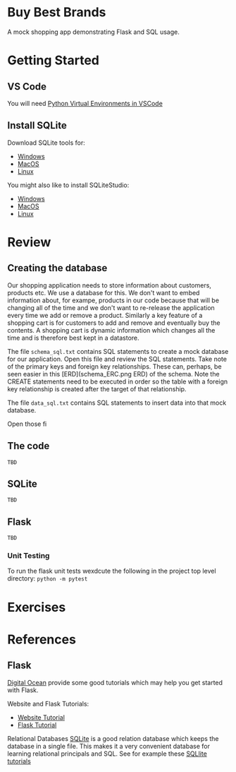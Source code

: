 # Buy Best Brands

A mock  shopping app demonstrating Flask and SQL usage.

# Getting Started

## VS Code
You will need [Python Virtual Environments in VSCode](`https://code.visualstudio.com/docs/python/environments`)

## Install SQLite
Download SQLite tools for:
*  [Windows](https://www.sqlite.org/2024/sqlite-tools-win-x64-3450000.zip)
*  [MacOS](https://www.sqlite.org/2024/sqlite-tools-osx-x64-3450000.zip)
*  [Linux](https://www.sqlite.org/2024/sqlite-tools-linux-x64-3450000.zip)

You might also like to install SQLiteStudio:
*  [Windows](https://github.com/pawelsalawa/sqlitestudio/releases/download/3.4.4/SQLiteStudio-3.4.4-windows-x64-installer.exe)
*  [MacOS](https://github.com/pawelsalawa/sqlitestudio/releases/download/3.4.4/sqlitestudio-3.4.4.dmg)
*  [Linux](https://github.com/pawelsalawa/sqlitestudio/releases/download/3.4.4/sqlitestudio-3.4.4.tar.xz)


# Review

## Creating the database

Our shopping application needs to store information about customers, products etc.  We use a database for this.  We don't want to embed information about, for exampe, products in our code because that will be changing all of the time and we don't want to re-release the application every time we add or remove a product.  Similarly a key feature of a shopping cart is for customers to add and remove and eventually buy the contents.  A shopping cart is dynamic information which changes all the time and is therefore best kept in a datastore.

The file `schema_sql.txt` contains SQL statements to create a mock database for our application.
Open this file and review the SQL statements.  Take note of the primary keys and foreign key relationships.
These can, perhaps, be seen easier in this [ERD](schema_ERC.png ERD) of the schema.
Note the CREATE statements need to be executed in order so the table with a foreign key relationship is created after the target of that relationship.

The file `data_sql.txt` contains SQL statements to insert data into that mock database.

Open those fi

## The code
    TBD
## SQLite
    TBD
## Flask
    TBD

### Unit Testing

To run the flask unit tests wexdcute the following in the project top level directory:
```python -m pytest```

# Exercises
# References

## Flask
[Digital Ocean](https://www.digitalocean.com) provide some good tutorials which may help you get started with Flask.

Website and Flask Tutorials:
*  [Website Tutorial](https://www.digitalocean.com/community/tutorial-series/how-to-build-a-website-with-html)
*  [Flask Tutorial](https://www.digitalocean.com/community/tutorials/how-to-make-a-web-application-using-flask-in-python-3)


Relational Databases
[SQLite](https://www.sqlite.org/index.html) is a good relation database which keeps the database in a single file.  This makes it a very convenient database for learning relational principals and SQL.  See for example these [SQLlite tutorials](https://www.sqlitetutorial.net/)
